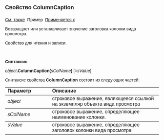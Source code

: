 ﻿<html>
<head>
<title>Вид просмотра\ColumnCaption</title>
</head>

<body>

<p><strong><font size="4" face="Arial">Свойство ColumnCaption<br>
<br>
</font></strong><font face="Arial"><a href="../Asview.html">См. также</a>&nbsp; 
Пример&nbsp; <a href="../Asview.html">Применяется к</a></font></p>

<p><font face="Arial">Возвращает или устанавливает значение заголовка 
колонки вида просмотра.</font></p>

<p><font face="Arial">Свойство для чтения и записи.</font></p>

<p class="label">&nbsp;</p>

<p class="label"><font face="Arial"><b>Синтаксис</b></font></p>

<p><font face="Arial"><em>object</em><strong>.ColumnCaption(</strong><em>sColName</em><strong>)</strong> 
[=<em>sValue</em>]&nbsp;</font></p>

<p><font face="Arial">Синтаксис свойства <strong>ColumnCaption</strong>
состоит из следующих частей:</font></p>

<table border="1" cellPadding="5" cols="2" frame="below" rules="rows">
<TBODY>
  <tr vAlign="top">
    <td class="label" width="29%"><font face="Arial"><b>Параметр</b></font></td>
    <td class="label" width="71%"><font face="Arial"><strong>Описание</strong></font></td>
  </tr>
  <tr>
    <td width="29%"><font face="Arial"><em>object</em></font></td>
    <td width="71%"><font face="Arial">строковое выражение, являющееся 
	ссылкой на экземпляр объекта вида просмотра</font></td>
  </tr>
  <tr>
    <td width="29%"><font face="Arial"><em>sColName</em></font></td>
    <td width="71%"><font face="Arial">строковое выражение, 
	определяющее наименование колонки.</font></td>
  </tr>
  <tr vAlign="top">
    <td width="29%"><font face="Arial"><em>sValue</em></font></td>
    <td width="71%"><font face="Arial">строковое выражение, 
	определяющее заголовок колонки вида просмотра</font></td>
  </tr>
</TBODY>
</table>
</body>
</html>

